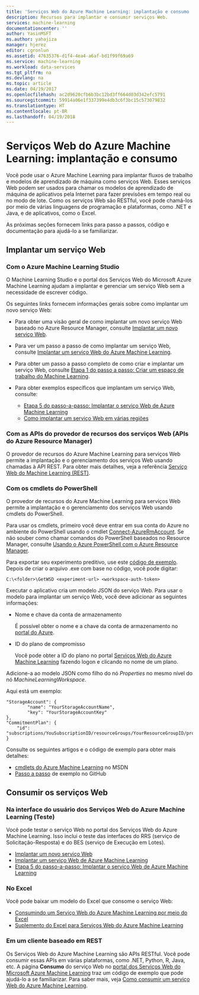 ```yaml
---
title: 'Serviços Web do Azure Machine Learning: implantação e consumo | Microsoft Docs'
description: Recursos para implantar e consumir serviços Web.
services: machine-learning
documentationcenter: ''
author: YasinMSFT
ms.author: yahajiza
manager: hjerez
editor: cgronlun
ms.assetid: 47635376-d1f4-4ea4-a6af-bd1f99f69a69
ms.service: machine-learning
ms.workload: data-services
ms.tgt_pltfrm: na
ms.devlang: na
ms.topic: article
ms.date: 04/19/2017
ms.openlocfilehash: ac2d9620cfb6b3bc12bd3ff664d03d342efc5791
ms.sourcegitcommit: 59914a06e1f337399e4db3c6f3bc15c573079832
ms.translationtype: HT
ms.contentlocale: pt-BR
ms.lasthandoff: 04/19/2018
---
```

# <a name="azure-machine-learning-web-services-deployment-and-consumption"></a>Serviços Web do Azure Machine Learning: implantação e consumo
Você pode usar o Azure Machine Learning para implantar fluxos de trabalho e modelos de aprendizado de máquina como serviços Web. Esses serviços Web podem ser usados para chamar os modelos de aprendizado de máquina de aplicativos pela Internet para fazer previsões em tempo real ou no modo de lote. Como os serviços Web são RESTful, você pode chamá-los por meio de várias linguagens de programação e plataformas, como .NET e Java, e de aplicativos, como o Excel.

As próximas seções fornecem links para passo a passos, código e documentação para ajudá-lo a se familiarizar.

## <a name="deploy-a-web-service"></a>Implantar um serviço Web

### <a name="with-azure-machine-learning-studio"></a>Com o Azure Machine Learning Studio
O Machine Learning Studio e o portal dos Serviços Web do Microsoft Azure Machine Learning ajudam a implantar e gerenciar um serviço Web sem a necessidade de escrever código.

Os seguintes links fornecem informações gerais sobre como implantar um novo serviço Web:

* Para obter uma visão geral de como implantar um novo serviço Web baseado no Azure Resource Manager, consulte [Implantar um novo serviço Web](publish-a-machine-learning-web-service.md).
* Para ver um passo a passo de como implantar um serviço Web, consulte [Implantar um serviço Web do Azure Machine Learning](publish-a-machine-learning-web-service.md).
* Para obter um passo a passo completo de como criar e implantar um serviço Web, consulte [Etapa 1 do passo a passo: Criar um espaço de trabalho do Machine Learning](walkthrough-1-create-ml-workspace.md).
* Para obter exemplos específicos que implantam um serviço Web, consulte:

  * [Etapa 5 do passo-a-passo: Implantar o serviço Web de Azure Machine Learning](walkthrough-5-publish-web-service.md)
  * [Como implantar um serviço Web em várias regiões](how-to-deploy-to-multiple-regions.md)

### <a name="with-web-services-resource-provider-apis-azure-resource-manager-apis"></a>Com as APIs do provedor de recursos dos serviços Web (APIs do Azure Resource Manager)
O provedor de recursos do Azure Machine Learning para serviços Web permite a implantação e o gerenciamento dos serviços Web usando chamadas à API REST. Para obter mais detalhes, veja a referência [Serviço Web do Machine Learning (REST)](/rest/api/machinelearning/index).

<!-- [Machine Learning Web Service (REST)](https://msdn.microsoft.com/library/azure/mt767538.aspx) reference. -->


### <a name="with-powershell-cmdlets"></a>Com os cmdlets do PowerShell
O provedor de recursos do Azure Machine Learning para serviços Web permite a implantação e o gerenciamento dos serviços Web usando cmdlets do PowerShell.

Para usar os cmdlets, primeiro você deve entrar em sua conta do Azure no ambiente do PowerShell usando o cmdlet [Connect-AzureRmAccount](/powershell/module/azurerm.profile/connect-azurermaccount). Se não souber como chamar comandos do PowerShell baseados no Resource Manager, consulte [Usando o Azure PowerShell com o Azure Resource Manager](../../azure-resource-manager/powershell-azure-resource-manager.md).

Para exportar seu experimento preditivo, use este [código de exemplo](https://github.com/ritwik20/AzureML-WebServices). Depois de criar o arquivo .exe com base no código, você pode digitar:

    C:\<folder>\GetWSD <experiment-url> <workspace-auth-token>

Executar o aplicativo cria um modelo JSON do serviço Web. Para usar o modelo para implantar um serviço Web, você deve adicionar as seguintes informações:

* Nome e chave da conta de armazenamento

    É possível obter o nome e a chave da conta de armazenamento no [portal do Azure](https://portal.azure.com/).
* ID do plano de compromisso

    Você pode obter a ID do plano no portal [Serviços Web do Azure Machine Learning](https://services.azureml.net) fazendo logon e clicando no nome de um plano.

Adicione-a ao modelo JSON como filho do nó *Properties* no mesmo nível do nó *MachineLearningWorkspace*.

Aqui está um exemplo:

    "StorageAccount": {
            "name": "YourStorageAccountName",
            "key": "YourStorageAccountKey"
    },
    "CommitmentPlan": {
        "id": "subscriptions/YouSubscriptionID/resourceGroups/YourResourceGroupID/providers/Microsoft.MachineLearning/commitmentPlans/YourPlanName"
    }

Consulte os seguintes artigos e o código de exemplo para obter mais detalhes:

* [cmdlets do Azure Machine Learning](https://msdn.microsoft.com/library/azure/mt767952.aspx) no MSDN
* [Passo a passo](https://github.com/raymondlaghaeian/azureml-webservices-arm-powershell/blob/master/sample-commands.txt) de exemplo no GitHub

## <a name="consume-the-web-services"></a>Consumir os serviços Web
### <a name="from-the-azure-machine-learning-web-services-ui-testing"></a>Na interface do usuário dos Serviços Web do Azure Machine Learning (Teste)
Você pode testar o serviço Web no portal dos Serviços Web do Azure Machine Learning. Isso inclui o teste das interfaces do RRS (serviço de Solicitação-Resposta) e do BES (serviço de Execução em Lotes).

* [Implantar um novo serviço Web](publish-a-machine-learning-web-service.md)
* [Implantar um serviço Web de Azure Machine Learning](publish-a-machine-learning-web-service.md)
* [Etapa 5 do passo-a-passo: Implantar o serviço Web de Azure Machine Learning](walkthrough-5-publish-web-service.md)

### <a name="from-excel"></a>No Excel
Você pode baixar um modelo do Excel que consome o serviço Web:

* [Consumindo um Serviço Web do Azure Machine Learning por meio do Excel](consuming-from-excel.md)
* [Suplemento do Excel para Serviços Web do Azure Machine Learning](excel-add-in-for-web-services.md)

### <a name="from-a-rest-based-client"></a>Em um cliente baseado em REST
Os Serviços Web do Azure Machine Learning são APIs RESTful. Você pode consumir essas APIs em várias plataformas, como .NET, Python, R, Java, etc. A página **Consumo** do serviço Web no [portal dos Serviços Web do Microsoft Azure Machine Learning](https://services.azureml.net) traz um código de exemplo que pode ajudá-lo a se familiarizar. Para saber mais, veja [Como consumir um serviço Web do Azure Machine Learning](consume-web-services.md).
